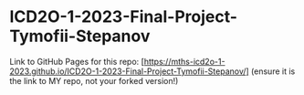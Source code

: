 # ICD2O-1-2023-Final-Project-Tymofii-Stepanov

Link to GitHub Pages for this repo: [https://mths-icd2o-1-2023.github.io/ICD2O-1-2023-Final-Project-Tymofii-Stepanov/]
(ensure it is the link to MY repo, not your forked version!)
